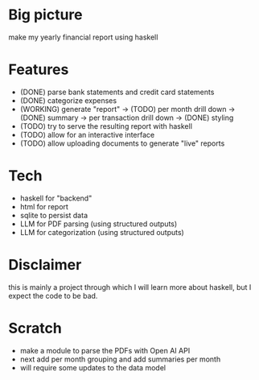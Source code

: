 # Big picture

make my yearly financial report using haskell

# Features

- (DONE) parse bank statements and credit card statements
- (DONE) categorize expenses 
- (WORKING) generate "report" 
  -> (TODO) per month drill down 
  -> (DONE) summary -> per transaction drill down
  -> (DONE) styling
- (TODO) try to serve the resulting report with haskell 
- (TODO) allow for an interactive interface 
- (TODO) allow uploading documents to generate "live" reports

# Tech

- haskell for "backend" 
- html for report
- sqlite to persist data
- LLM for PDF parsing  (using structured outputs)
- LLM for categorization (using structured outputs)

# Disclaimer 

this is mainly a project through which I will learn more about haskell, but I expect the code to be bad.


# Scratch

- make a module to parse the PDFs with Open AI API
- next add per month grouping and add summaries per month
 - will require some updates to the data model